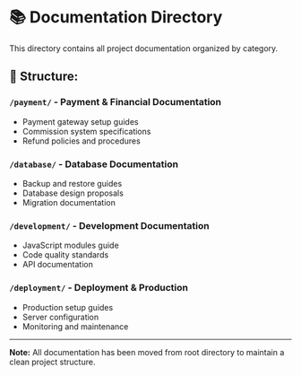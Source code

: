# 📚 Documentation Directory

This directory contains all project documentation organized by category.

## 📁 Structure:

### `/payment/` - Payment & Financial Documentation
- Payment gateway setup guides
- Commission system specifications
- Refund policies and procedures

### `/database/` - Database Documentation
- Backup and restore guides
- Database design proposals
- Migration documentation

### `/development/` - Development Documentation
- JavaScript modules guide
- Code quality standards
- API documentation

### `/deployment/` - Deployment & Production
- Production setup guides
- Server configuration
- Monitoring and maintenance

---

**Note:** All documentation has been moved from root directory to maintain a clean project structure.
